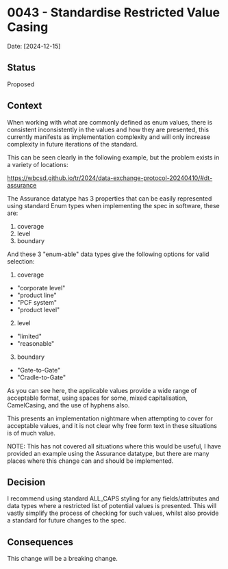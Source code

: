 # 0043 - Standardise Restricted Value Casing

Date: [2024-12-15]

## Status

Proposed

## Context

When working with what are commonly defined as enum values, there is consistent inconsistently in the values and how they are presented, this currently manifests as implementation complexity and will only increase complexity in future iterations of the standard.

This can be seen clearly in the following example, but the problem exists in a variety of locations:

https://wbcsd.github.io/tr/2024/data-exchange-protocol-20240410/#dt-assurance

The Assurance datatype has 3 properties that can be easily represented using standard Enum types when implementing the spec in software, these are:

1. coverage
2. level
3. boundary

And these 3 "enum-able" data types give the following options for valid selection:

1. coverage
- "corporate level"
- "product line"
- "PCF system"
- "product level"

2. level
- "limited"
- "reasonable"

3. boundary
- "Gate-to-Gate"
- "Cradle-to-Gate"

As you can see here, the applicable values provide a wide range of acceptable format, using spaces for some, mixed capitalisation, CamelCasing, and the use of hyphens also.

This presents an implementation nightmare when attempting to cover for acceptable values, and it is not clear why free form text in these situations is of much value.

NOTE: This has not covered all situations where this would be useful, I have provided an example using the Assurance datatype, but there are many places where this change can and should be implemented.

## Decision

I recommend using standard ALL_CAPS styling for any fields/attributes and data types where a restricted list of potential values is presented. This will vastly simplify the process of checking for such values, whilst also provide a standard for future changes to the spec.

## Consequences

This change will be a breaking change.
